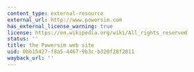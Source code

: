 ```yaml
---
content_type: external-resource
external_url: http://www.powersim.com
has_external_license_warning: true
license: https://en.wikipedia.org/wiki/All_rights_reserved
status: ''
title: the Powersim web site
uid: 0bb15427-f8a5-4467-9b3c-b320f28f2811
wayback_url: ''
---
```

